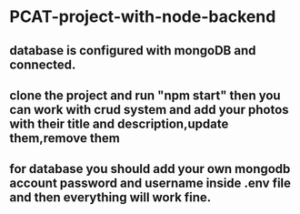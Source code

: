 # PCAT-project-with-node-backend

## database is configured with mongoDB and connected.

## clone the project and run "npm start" then you can work with crud system and add your photos with their title and description,update them,remove them

## for database you should add your own mongodb account password and username inside .env file and then everything will work fine.
